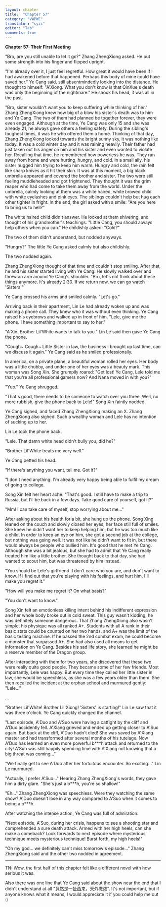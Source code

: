 ```yaml
---
layout: chapter
title:  "Chapter 57"
category: "VWPWE"
translator: "syzc"
editor: "Tab"
comments: true
---
```


**Chapter 57: Their First Meeting**
 
"Bro, are you still unable to let it go?" Zhang ZhengXiong asked. He put some strength into his finger and flipped upright.
 
"I'm already over it, I just feel regretful. How great it would have been if I had awakened before that happened. Perhaps this body of mine could have saved her." Ye Cang said, still absentmindedly looking into the distance. He thought to himself: "A'Xiong. What you don't know is that QinXue's death was only the beginning of the nightmare." He shook his head, it was all in the past.
 
"Bro, sister wouldn't want you to keep suffering while thinking of her." Zhang ZhengXiong knew how big of a blow his sister's death was to him and Ye Cang. The two of them had planned be together forever, they were even engaged. Although at the time, Ye Cang was only 15 and she was already 21, he always gave others a feeling safety. During the sibling's toughest times, it was he who offered them a home. Thinking of that day, Zhang ZhengXiong looked towards the bright sunny sky, it was nothing like today. It was a cold winter day and it was raining heavily. Their father had just taken out his anger on him and his sister and even wanted to violate her. Recalling that time, he remembered how powerless he was. They ran away from home and were hurting, hungry, and cold. In a small ally, his sister hugged him trying to keep him warm. Hungry and cold, the rain felt like sharp knives as it hit their skin. It was at this moment, a big black umbrella appeared and covered the brother and sister. The two were still feeling muddleheaded and got frightened. They thought it was the grim reaper who had come to take them away from the world. Under the umbrella, calmly looking at them was a white haired, white browed child with white eyelashes and pink eyes. The siblings couldn't help but hug each other tighter in fright. In the end, the girl asked with a smile: "Are you here to bring us to hell?"
 
The white haired child didn't answer. He looked at them shivering, and thought of his grandmother's teachings. "Little Cang, you should always help others when you can." He childishly asked: "Cold?"
 
The two of them didn't understand, but nodded anyways.
 
"Hungry?" The little Ye Cang asked calmly but also childishly.
 
The two nodded again.
 
Zhang ZhengXiong thought of that time and couldn't stop smiling. After that, he and his sister started living with Ye Cang. He slowly walked over and threw an arm around Ye Cang's shoulder. "Bro, let's not think about these things anymore. It's already 2:30. If we return now, we can go watch 'Sisters'"
 
Ye Cang crossed his arms and smiled calmly. "Let's go."
 
Arriving back in their apartment, Lin Le had already woken up and was making a phone call. They knew who it was without even thinking. Ye Cang raised his eyebrows and walked up in front of him. "Lele, give me the phone. I have something important to say to her."
 
"A'Xin. Brother Lil'White wants to talk to you." Lin Le said then gave Ye Cang the phone.
 
"Cough~ Cough~ Little Sister in law, the business I brought up last time, can we discuss it again." Ye Cang said as he smiled professionally.
 
In america, on a private plane, a beautiful woman rolled her eyes. Her body was a little chubby, and under one of her eyes was a beauty mark. This woman was Song Xin. She grumpily roared: "Get lost! Ye Cang, Lele told me that you're all professional gamers now? And Nana moved in with you?"
 
"Yup." Ye Cang shrugged.
 
"That's good, there needs to be someone to watch over you three. Well, no more rubbish, give the phone back to Lele!" Song Xin faintly nodded.
 
Ye Cang sighed, and faced Zhang ZhengXiong making an X. Zhang ZhengXiong also sighed. Such a wealthy woman and Lele has no intention of sucking up to her.
 
Lin Le took the phone back.
 
"Lele. That damn white head didn't bully you, did he?"
 
"Brother Lil'White treats me very well."
 
Ye Cang petted his head.
 
"If there's anything you want, tell me. Got it?"
 
"I don't need anything. I'm already very happy being able to fulfil my dream of going to college.
 
Song Xin felt her heart ache. "That's good. I still have to make a trip to Russia, but I'll be back in a few days. Take good care of yourself, got it?"
 
"Mm! I can take care of myself, stop worrying about me..."
 
After asking about his health for a bit, she hung up the phone. Song Xing leaned on the couch and slowly closed her eyes, her face still full of smiles. She knew he didn't want her to keep helping him, but he was too much like a child. In order to keep an eye on him, she got a second job at the college, but nothing was going well. It was not like he didn't want to fit in, but there would always be people who bullied him. It's good that he met Ye Cang. Although she was a bit jealous, but she had to admit that Ye Cang really treated him like a little brother. She thought back to that day, she had wanted to scout him, but was threatened by him instead.
 
"You should be Lele's girlfriend. I don't care who you are, and don't want to know. If I find out that you're playing with his feelings, and hurt him, I'll make you regret it."
 
"How will you make me regret it? On what basis?"
 
"You don't want to know."
 
Song Xin felt an emotionless killing intent behind his indifferent expression and her whole body broke out in cold sweat. This guy wasn't kidding, he was definitely someone dangerous. That Zhang ZhengXiong also wasn't simple, his physique was all ranked A+. Students with all A rank in their basic stats could be counted on her two hands, and A+ was the limit of the basic testing machine. If he passed the 2nd combat exam, he could become a monster that surpassed A+. She had also used all means to get information on Ye Cang. Besides his sad life story, she learned he might be a reserve member of the Dragon group.
 
After interacting with them for two years, she discovered that these two were really quite good people. They became some of her few friends. Most importantly, Lele was happy. But every time they called her little sister in law, she would be speechless, as she was a few years older than them. She then recalled the incident at the orphan school and murmured gently: "Lele..."
 
...

"Brother Lil'White! Brother Lil'Xiong! 'Sisters' is starting!" Lin Le saw that it was three o'clock. Ye Cang quickly changed the channel.
 
"Last episode, A'Duo and A'Suo were having a catfight by the cliff and A'Duo accidently fell. A'Xiang grieved and ended up getting closer to A'Suo again. But back at the cliff, A'Duo hadn't died! She was saved by A'Xiang master and had transformed after several months of his tutelage. Now A'Duo has learned an even more powerful b\*\*\*h attack and returned to the city! A'Suo was still happily spending time with A'Xiang not knowing that a big threat was coming..."
 
"We finally get to see A'Duo after her fortuitous encounter. So exciting..." Lin Le murmured.
 
"Actually, I prefer A'Suo..." Hearing Zhang ZhengXiong's words, they gave him a dirty glare. "She's just a b\*\*\*h, you're so shallow!"
 
"Eh..." Zhang ZhengXiong was speechless. Were they watching the same show? A'Duo doesn't lose in any way compared to A'Suo when it comes to being a b\*\*\*h.
 
After watching the intense action, Ye Cang was full of admiration.
 
"Next episode, A'Suo, during her crisis, happens to see a shooting star and comprehended a sure death attack. Armed with her high heels, can she make a comeback? Look forwards to next episode where mysterious technique meets mysterious technique! Burst forth, my high heels!"
 
"Oh my god... we definitely can't miss tomorrow's episode..." Zhang ZhengXiong said and the other two nodded in agreement.

---

TN: Wow, the first half of this chapter felt like a different novel with how serious it was.

Also there was one line that Ye Cang said about the show near  the end that I didn't understand at all "竟然是一扯西来，天外撒泼". It's not important, but if anyone knows what it means, I would appreciate it if you could help me out :)